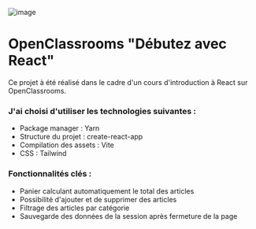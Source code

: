 ![image](https://user-images.githubusercontent.com/91618272/236838623-a719a9e4-f11e-4199-9197-ef06a470a352.png)

# OpenClassrooms "Débutez avec React"

Ce projet à été réalisé dans le cadre d'un cours d'introduction à React sur OpenClassrooms.

### J'ai choisi d'utiliser les technologies suivantes :
* Package manager : Yarn
* Structure du projet : create-react-app
* Compilation des assets : Vite
* CSS : Tailwind

### Fonctionnalités clés :
* Panier calculant automatiquement le total des articles
* Possibilité d'ajouter et de supprimer des articles 
* Filtrage des articles par catégorie
* Sauvegarde des données de la session après fermeture de la page
